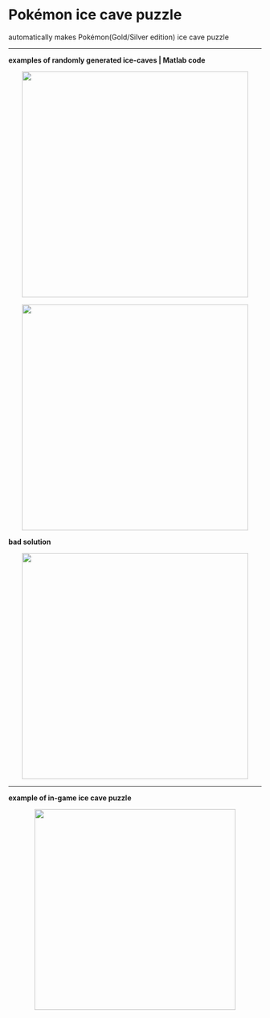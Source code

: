 # Pokémon ice cave puzzle
automatically makes Pokémon(Gold/Silver edition) ice cave puzzle
***
**examples of randomly generated ice-caves | Matlab code**
<p align="center">
  <img src="https://github.com/suhyuuk/Pokemon-ice-cave-puzzle/blob/main/example.jpg" img width="450px"/>
<p/>

<p align="center">
  <img src="https://github.com/suhyuuk/Pokemon-ice-cave-puzzle/blob/main/example2.jpg" img width="450px"/>
<p/>

**bad solution**
<p align="center">
  <img src="https://github.com/suhyuuk/Pokemon-ice-cave-puzzle/blob/main/bad_example.jpg" img width="450px"/>
<p/>

***
**example of in-game ice cave puzzle**
<p align="center">
  <img src="https://github.com/suhyuuk/Pokemon-ice-cave-puzzle/blob/main/Pokemon_Gold_Silver_tiles/ice_cave_puzzle_example.jpg" img width="400px"/>
<p/>

